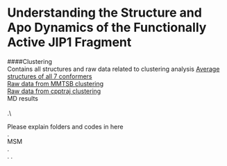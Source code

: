 # Understanding the Structure and Apo Dynamics of the Functionally Active JIP1 Fragment
####Clustering\
Contains all structures and raw data related to clustering analysis
[Average structures of all 7 conformers](JIP1_Paper/Clustering/Avg_Conformer_Struct/)\
[Raw data from MMTSB clustering](JIP1_Paper/Clustering/MMTSB/)\
[Raw data from cpptraj clustering](JIP1_Paper/Clustering/cpptraj/)\
MD results\
\
.\

Please explain folders and codes in here\
.\
MSM\
.\
.
.
